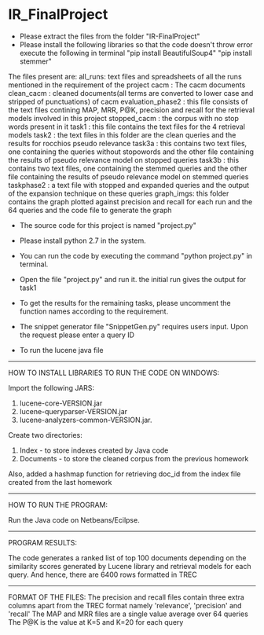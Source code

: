 # IR_FinalProject
- Please extract the files from the folder "IR-FinalProject"
- Please install the following libraries so that the code doesn't throw error execute the following in terminal
"pip install BeautifulSoup4"
"pip install stemmer"

The files present are:
all_runs: text files and spreadsheets of all the runs mentioned in the requirement of the project
cacm : The cacm documents
clean_cacm : cleaned documents(all terms are converted to lower case and stripped of punctuations) of cacm
evaluation_phase2 : this file consists of the text files contining MAP, MRR, P@K, precision and recall for the retrieval models involved in this project
stopped_cacm : the corpus with no stop words present in it
task1 : this file contains the text files for the 4 retrieval models
task2 : the text files in this folder are the clean queries and the results for rocchios pseudo relevance
task3a : this contains two text files, one containing the queries without stopowords and the other file containing the results of pseudo relevance model on stopped queries
task3b : this contains two text files, one containing the stemmed queries and the other file containing the results of pseudo relevance model on stemmed queries
taskphase2 : a text file with stopped and expanded queries and the output of the expansion technique on these queries
graph_imgs: this folder contains the graph plotted against precision and recall for each run and the 64 queries and the code file to generate the graph


- The source code for this project is named "project.py"
- Please install python 2.7 in the system.
- You can run the code by executing the command "python project.py" in terminal.
- Open the file "project.py" and run it. the initial run gives the output for task1
- To get the results for the remaining tasks, please uncomment the function names according to the requirement.
- The snippet generator file "SnippetGen.py" requires users input. Upon the request please enter a query ID  

- To run the lucene java file
--------------------------------------------------------------------------------------------------------------

HOW TO INSTALL LIBRARIES TO RUN THE CODE ON WINDOWS:

Import the following JARS:
1) lucene-core-VERSION.jar
2) lucene-queryparser-VERSION.jar
3) lucene-analyzers-common-VERSION.jar.

Create two directories: 
1) Index - to store indexes created by Java code
2) Documents - to store the cleaned corpus from the previous homework

Also, added a hashmap function for retrieving doc_id from the index file created from the last homework

---------------------------------------------------------------------------------------------------------------

HOW TO RUN THE PROGRAM:

Run the Java code on Netbeans/Ecilpse. 

--------------------------------------------------------------------------------------------------------------

PROGRAM RESULTS:

The code generates a ranked list of top 100 documents depending on the similarity scores generated by Lucene library and retrieval models for each query. And hence, there are 6400 rows formatted in TREC

-------------------------------------------------------------------------------------------------------------

FORMAT OF THE FILES:
The precision and recall files contain three extra columns apart from the TREC format namely 'relevance', 'precision' and 'recall'
The MAP and MRR files are a single value average over 64 queries
The P@K is the value at K=5 and K=20 for each query




